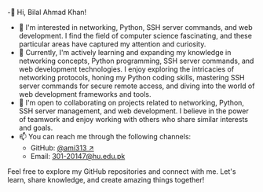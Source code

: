 -👋 Hi, Bilal Ahmad Khan!

- 👀 I'm interested in networking, Python, SSH server commands, and web development. I find the field of computer science fascinating, and these particular areas have captured my attention and curiosity.
- 🌱 Currently, I'm actively learning and expanding my knowledge in networking concepts, Python programming, SSH server commands, and web development technologies. I enjoy exploring the intricacies of networking protocols, honing my Python coding skills, mastering SSH server commands for secure remote access, and diving into the world of web development frameworks and tools.
- 💞️ I'm open to collaborating on projects related to networking, Python, SSH server management, and web development. I believe in the power of teamwork and enjoy working with others who share similar interests and goals.
- 📫 You can reach me through the following channels:
  - GitHub: [@ami313 ↗](https://github.com/ami313)
  - Email: [301-20147@hu.edu.pk](mailto:301-20147@hu.edu.pk)

Feel free to explore my GitHub repositories and connect with me. Let's learn, share knowledge, and create amazing things together!
